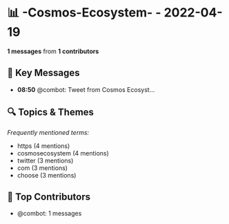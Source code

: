 # 📊 -Cosmos-Ecosystem- - 2022-04-19
**1 messages** from **1 contributors**

## 💬 Key Messages
- **08:50** @combot: [‌‌‌‌‎⁠](https://twitter.com/CosmosEcosystem/status/1516338505152176128)Tweet from Cosmos Ecosyst...

## 🔍 Topics & Themes
*Frequently mentioned terms:*
- https (4 mentions)
- cosmosecosystem (4 mentions)
- twitter (3 mentions)
- com (3 mentions)
- choose (3 mentions)

## 👥 Top Contributors
- @combot: 1 messages